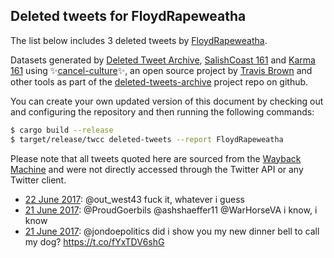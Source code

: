## Deleted tweets for FloydRapeweatha

The list below includes 3 deleted tweets by
[FloydRapeweatha](https://twitter.com/FloydRapeweatha).



Datasets generated by [Deleted Tweet Archive](https://twitter.com/deletedtweet161), 
[SalishCoast 161](https://twitter.com/SalishCoastA) and [Karma 161](https://twitter.com/KarmaOneSixOne) 
using ✨[cancel-culture](https://github.com/travisbrown/cancel-culture)✨, an open source project by 
[Travis Brown](https://twitter.com/travisbrown) and other tools as part of the 
[deleted-tweets-archive](https://github.com/salcoast/deleted-tweets-archive/) project repo on github.

You can create your own updated version of this document by checking out and configuring the
repository and then running the following commands:

```bash
$ cargo build --release
$ target/release/twcc deleted-tweets --report FloydRapeweatha
```

Please note that all tweets quoted here are sourced from the
[Wayback Machine](https://web.archive.org) and were not directly accessed through the Twitter API or
any Twitter client.

* [22 June 2017](https://web.archive.org/web/20170622014748/https://twitter.com/FloydRapeweatha/status/877704643643441153): @out_west43 fuck it, whatever i guess
* [21 June 2017](https://web.archive.org/web/20170621212954/https://twitter.com/FloydRapeweatha/status/877639740962549761): @ProudGoerbils @ashshaeffer11 @WarHorseVA i know, i know
* [21 June 2017](https://web.archive.org/web/20170621203256/https://twitter.com/FloydRapeweatha/status/877625404843991041): @jondoepolitics did i show you my new dinner bell to call my dog? https://t.co/fYxTDV6shG
